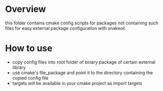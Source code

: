 
# Overview

this folder contains cmake config scripts for packages not containing such files for easy external package configuration with snakeoil. 

# How to use

- copy config files into root folder of binary package of certain external library
- use cmake's file_package and point it to the directory containing the copied config file
- targets will be available in your cmake project as import targets
